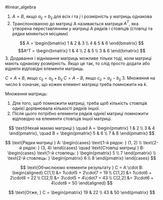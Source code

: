 #linear_algebra 

1. $A = B$, якщо $a_{ij} = b_{ij}$ для всіх $i$ та $j$ і розмірність у матриць однакова
2. Транспонованою до матриці A називається матриця $A^T$, яка утворена переставлянням у матриці $A$ рядків і стовпців (стовпці та рядки міняються місцями)


$$
A =
\begin{bmatrix}
1 & 2 & 3 \\
4 & 5 & 6
\end{bmatrix}
$$
$$A^T =
\begin{bmatrix}
1 & 4 \\
2 & 5 \\
3 & 6
\end{bmatrix}
$$
3. Додавання і віднімання матриць можливе тільки тоді, коли матриці мають однакову розмірність. Якщо це так, то слід просто додати або відняти відповідні елементи матриць.
   
   $C = A + B$, якщо $c_{ij} = a_{ij} + b_{ij}$
   $C = A - B$, якщо $c_{ij} = a_{ij} - b_{ij}$
3. Множення на число $k$ означає, що кожен елемент матриці треба помножити на $k$.

Множення матриць:
1. Для того, щоб помножити матриці, треба щоб кількість стовпців однієї дорівнювала кількості рядків іншої.
2. Після цього потрібно елементи рядків однієї матриці помножити відповідно на елементи стовпців іншої матриці.

$$
\text{Нехай маємо матриці:} \quad
A = \begin{pmatrix} 1 & 2 \\ 3 & 4 \end{pmatrix}, \quad
B = \begin{pmatrix} 5 & 6 \\ 7 & 8 \end{pmatrix}
$$

$$
\text{Рядки матриці } A:
\begin{cases}
\text{1-й рядок: } (1, 2) \\
\text{2-й рядок: } (3, 4)
\end{cases}
\quad
\text{Стовпці матриці } B:
\begin{cases}
\text{1-й стовпець: } \begin{pmatrix} 5 \\ 7 \end{pmatrix} \\
\text{2-й стовпець: } \begin{pmatrix} 6 \\ 8 \end{pmatrix}
\end{cases}
$$

$$
\text{Обчислюємо елементи результату } C = A \cdot B:
\begin{aligned}
C[1,1] &= 1\cdot5 + 2\cdot7 = 19 \\
C[1,2] &= 1\cdot6 + 2\cdot8 = 22 \\
C[2,1] &= 3\cdot5 + 4\cdot7 = 43 \\
C[2,2] &= 3\cdot6 + 4\cdot8 = 50
\end{aligned}
$$

$$
\text{Отже, } C = 
\begin{pmatrix} 19 & 22 \\ 43 & 50 \end{pmatrix}
$$